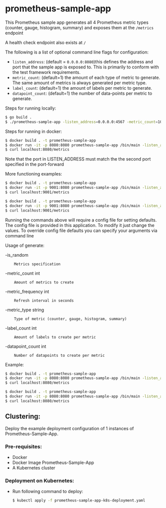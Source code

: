 # prometheus-sample-app

This Prometheus sample app generates all 4 Prometheus metric types (counter, gauge, histogram, summary) and exposes them at the `/metrics` endpoint

A health check endpoint also exists at `/`

The following is a list of optional command line flags for configuration:
* `listen_address`: (default = `0.0.0.0:8080`)this defines the address and port that the sample app is exposed to. This is primarily to conform with the test framework requirements.
* `metric_count`: (default=1) the amount of each type of metric to generate. The same amount of metrics is always generated per metric type.
* `label_count`: (default=1) the amount of labels per metric to generate.
* `datapoint_count`: (default=1) the number of data-points per metric to generate. 

Steps for running locally:
```bash
$ go build .
$ ./prometheus-sample-app -listen_address=0.0.0.0:4567 -metric_count=100
```

Steps for running in docker:

```bash
$ docker build . -t prometheus-sample-app
$ docker run -it -p 8080:8080 prometheus-sample-app /bin/main -listen_address=0.0.0.0:8080
$ curl localhost:8080/metrics
```

Note that the port in LISTEN_ADDRESS must match the the second port specified in the port-forward

More functioning examples:

```bash
$ docker build . -t prometheus-sample-app
$ docker run -it -p 9001:8080 prometheus-sample-app /bin/main -listen_address=0.0.0.0:8080
$ curl localhost:9001/metrics
```

```bash
$ docker build . -t prometheus-sample-app
$ docker run -it -p 9001:8080 prometheus-sample-app /bin/main -listen_address=0.0.0.0:8080 -metric_count=100
$ curl localhost:9001/metrics
```

Running the commands above will require a config file for setting defaults. The config file is provided in this application. To modify it just change the values.
To override config file defaults you can specify your arguments via command line

Usage of generate:

  -is_random

    	Metrics specification

  -metric_count int

    	Amount of metrics to create

  -metric_frequency int

    	Refresh interval in seconds 

  -metric_type string
  
    	Type of metric (counter, gauge, histogram, summary) 

  -label_count int

    	Amount of labels to create per metric

  -datapoint_count int

    	Number of datapoints to create per metric

Example: 
```bash
$ docker build . -t prometheus-sample-app
$ docker run -it -p 8080:8080 prometheus-sample-app /bin/main -listen_address=0.0.0.0:8080 generate -metric_type=summary -metric_count=30 -metric_frequency=10
$ curl localhost:8080/metrics
```
```bash
$ docker build . -t prometheus-sample-app
$ docker run -it -p 8080:8080 prometheus-sample-app /bin/main -listen_address=0.0.0.0:8080 generate -metric_type=all -is_random=true
$ curl localhost:8080/metrics
```

## Clustering:
Deploy the example deployment configuration of 1 instances of Prometheus-Sample-App.

### Pre-requisites:
- Docker
- Docker Image Prometheus-Sample-App
- A Kubernetes cluster

### Deployment on Kubernetes:
- Run following command to deploy:
    ```bash
    $ kubectl apply -f prometheus-sample-app-k8s-deployment.yaml
    ```


